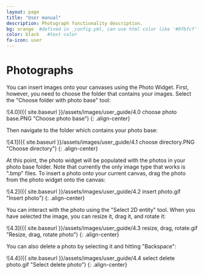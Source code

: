 ```yaml
---
layout: page
title: "User manual"
description: Photograph functionality description.
bg: orange  #defined in _config.yml, can use html color like '#0fbfcf'
color: black   #text color
fa-icon: user
---
```


# Photographs

You can insert images onto your canvases using the Photo Widget. First, however, you need to choose the folder that contains your images. Select the "Choose folder with photo base" tool:

![4.0]({{ site.baseurl }}/assets/images/user_guide/4.0 choose photo base.PNG "Choose photo base")
{: .align-center}

Then navigate to the folder which contains your photo base:

![4.1]({{ site.baseurl }}/assets/images/user_guide/4.1 choose directory.PNG "Choose directory")
{: .align-center}

At this point, the photo widget will be populated with the photos in your photo base folder. Note that currently the only image type that works is ".bmp" files. To insert a photo onto your current canvas, drag the photo from the photo widget onto the canvas:

![4.2]({{ site.baseurl }}/assets/images/user_guide/4.2 insert photo.gif "Insert photo")
{: .align-center}

You can interact with the photo using the "Select 2D entity" tool. When you have selected the image, you can resize it, drag it, and rotate it:

![4.3]({{ site.baseurl }}/assets/images/user_guide/4.3 resize, drag, rotate.gif "Resize, drag, rotate photo")
{: .align-center}

You can also delete a photo by selecting it and hitting "Backspace":

![4.4]({{ site.baseurl }}/assets/images/user_guide/4.4 select delete photo.gif "Select delete photo")
{: .align-center}